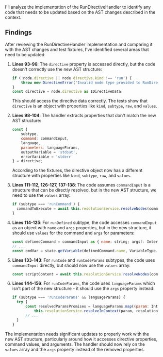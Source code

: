 I'll analyze the implementation of the RunDirectiveHandler to identify any code that needs to be updated based on the AST changes described in the context.

## Findings

After reviewing the RunDirectiveHandler implementation and comparing it with the AST changes and test fixtures, I've identified several areas that need to be updated:

1. **Lines 93-96**: The `directive` property is accessed directly, but the code doesn't correctly use the new AST structure:
   ```javascript
   if (!node.directive || node.directive.kind !== 'run') {
       throw new DirectiveError('Invalid node type provided to RunDirectiveHandler', this.kind, DirectiveErrorCode.VALIDATION_FAILED, baseErrorDetails);
   }
   const directive = node.directive as IDirectiveData;
   ```
   This should access the directive data correctly. The tests show that `directive` is an object with properties like `kind`, `subtype`, `raw`, and `values`.

2. **Lines 98-104**: The handler extracts properties that don't match the new AST structure:
   ```javascript
   const { 
       subtype, 
       command: commandInput, 
       language, 
       parameters: languageParams, 
       outputVariable = 'stdout', 
       errorVariable = 'stderr' 
   } = directive;
   ```
   According to the fixtures, the directive object now has a different structure with properties like `kind`, `subtype`, `raw`, and `values`.

3. **Lines 111-112, 126-127, 137-138**: The code assumes `commandInput` is a structure that can be directly resolved, but in the new AST structure, we need to use the `values` array:
   ```javascript
   if (subtype === 'runCommand') {
     commandToExecute = await this.resolutionService.resolveNodes(commandInput, resolutionContext);
   }
   ```
   
4. **Lines 114-125**: For `runDefined` subtype, the code accesses `commandInput` as an object with `name` and `args` properties, but in the new structure, it should use `values` for the command and `args` for parameters:
   ```javascript
   const definedCommand = commandInput as { name: string; args?: InterpolatableValue[] };
   // ...
   const cmdVar = state.getVariable(definedCommand.name, VariableType.COMMAND) as CommandVariable | undefined;
   ```

5. **Lines 133-143**: For `runCode` and `runCodeParams` subtypes, the code uses `commandInput` directly, but should now use the `values` array:
   ```javascript
   const scriptContent = await this.resolutionService.resolveNodes(commandInput, resolutionContext);
   ```

6. **Lines 144-156**: For `runCodeParams`, the code uses `languageParams` which isn't part of the new structure - it should use the `args` property instead:
   ```javascript
   if (subtype === 'runCodeParams' && languageParams) {
     try { 
         const resolvedParamsPromises = languageParams.map((param: InterpolatableValue) => 
             this.resolutionService.resolveInContext(param, resolutionContext));
         // ...
     }
   }
   ```

The implementation needs significant updates to properly work with the new AST structure, particularly around how it accesses directive properties, command values, and arguments. The handler should now rely on the `values` array and the `args` property instead of the removed properties.